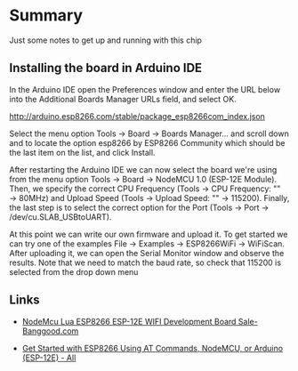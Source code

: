 # Summary

Just some notes to get  up and running with this chip

## Installing the board in Arduino IDE

In the Arduino IDE open the Preferences window and enter the URL below into the Additional Boards Manager URLs field, and select OK.

http://arduino.esp8266.com/stable/package_esp8266com_index.json

Select the menu option Tools → Board → Boards Manager... and scroll down and to locate the option esp8266 by ESP8266 Community which should be the last item on the list, and click Install.

After restarting the Arduino IDE we can now select the board we're using from the menu option Tools → Board → NodeMCU 1.0 (ESP-12E Module). Then, we specify the correct CPU Frequency (Tools → CPU Frequency: "" → 80MHz) and Upload Speed (Tools → Upload Speed: "" → 115200). Finally, the last step is to select the correct option for the Port (Tools → Port → /dev/cu.SLAB_USBtoUART).

At this point we can write our own firmware and upload it. To get started we can try one of the examples File → Examples → ESP8266WiFi → WiFiScan. After uploading it, we can open the Serial Monitor window and observe the results. Note that we need to match the baud rate, so check that 115200 is selected from the drop down menu

## Links

* [NodeMcu Lua ESP8266 ESP-12E WIFI Development Board Sale-Banggood.com](http://www.banggood.com/NodeMcu-Lua-ESP-12E-WIFI-Development-Board-p-985891.html)

* [Get Started with ESP8266 Using AT Commands, NodeMCU, or Arduino (ESP-12E) - All](http://www.instructables.com/id/Get-Started-with-ESP8266-Using-AT-Commands-NodeMCU/)

